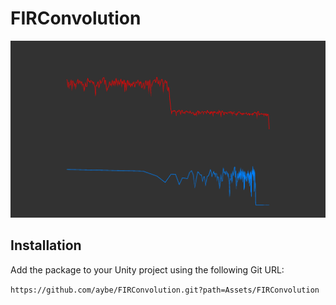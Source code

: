 # FIRConvolution

![](README.png)

## Installation

Add the package to your Unity project using the following Git URL: 

`https://github.com/aybe/FIRConvolution.git?path=Assets/FIRConvolution`
